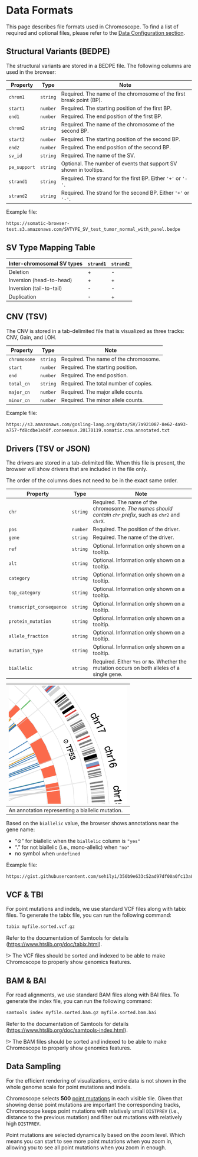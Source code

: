 # Data Formats

This page describes file formats used in Chromoscope. To find a list of required and optional files, please refer to the [Data Configuration section](data-config.md#data-configuration).

## Structural Variants (BEDPE)
<!-- https://bedtools.readthedocs.io/en/latest/content/general-usage.html#bedpe-format -->

The structural variants are stored in a BEDPE file. The following columns are used in the browser:

| Property | Type | Note |
|---|---|---|
| `chrom1` | `string` | Required. The name of the chromosome of the first break point (BP). |
| `start1` | `number` | Required. The starting position of the first BP. |
| `end1` | `number` | Required. The end position of the first BP. |
| `chrom2` | `string` | Required. The name of the chromosome of the second BP. |
| `start2` | `number` | Required. The starting position of the second BP. |
| `end2` | `number` | Required. The end position of the second BP. |
| `sv_id` | `string` | Required. The name of the SV. |
| `pe_support` | `string` | Optional. The number of events that support SV shown in tooltips. |
| `strand1` | `string` | Required. The strand for the first BP. Either `'+'` or `'-'`. |
| `strand2` | `string` | Required. The strand for the second BP. Either `'+'` or `'-'`. |

Example file:

```
https://somatic-browser-test.s3.amazonaws.com/SVTYPE_SV_test_tumor_normal_with_panel.bedpe
```
## SV Type Mapping Table

|Inter-chromosomal SV types|`strand1`|`strand2`|
|---|---|---|
|Deletion|+|-|
|Inversion (head-to-head)|+|+|
|Inversion (tail-to-tail)|-|-|
|Duplication|-|+|

## CNV (TSV)
<!-- https://bedtools.readthedocs.io/en/latest/content/general-usage.html#bedpe-format -->

The CNV is stored in a tab-delimited file that is visualized as three tracks: CNV, Gain, and LOH.

| Property | Type | Note |
|---|---|---|
| `chromosome` | `string` | Required. The name of the chromosome. |
| `start` | `number` | Required. The starting position. |
| `end` | `number` | Required. The end position. |
| `total_cn` | `string` | Required. The total number of copies. |
| `major_cn` | `number` | Required. The major allele counts. |
| `minor_cn` | `number` | Required. The minor allele counts. |

Example file:

```
https://s3.amazonaws.com/gosling-lang.org/data/SV/7a921087-8e62-4a93-a757-fd8cdbe1eb8f.consensus.20170119.somatic.cna.annotated.txt
```

## Drivers (TSV or JSON)
<!-- https://bedtools.readthedocs.io/en/latest/content/general-usage.html#bedpe-format -->

The drivers are stored in a tab-delimited file. When this file is present, the browser will show drivers that are included in the file only.

The order of the columns does not need to be in the exact same order.

| Property | Type | Note |
|---|---|---|
| `chr` | `string` | Required. The name of the chromosome. _The names should contain `chr` prefix_, such as `chr2` and `chrX`. |
| `pos` | `number` | Required. The position of the driver. |
| `gene` | `string` | Required. The name of the driver. |
| `ref` | `string` | Optional. Information only shown on a tooltip. |
| `alt` | `string` | Optional. Information only shown on a tooltip. |
| `category` | `string` | Optional. Information only shown on a tooltip. |
| `top_category` | `string` | Optional. Information only shown on a tooltip. |
| `transcript_consequence` | `string` | Optional. Information only shown on a tooltip. |
| `protein_mutation` | `string` | Optional. Information only shown on a tooltip. |
| `allele_fraction` | `string` | Optional. Information only shown on a tooltip. |
| `mutation_type` | `string` | Optional. Information only shown on a tooltip. |
| `biallelic` | `string` | Required. Either `Yes` or `No`. Whether the mutation occurs on both alleles of a single gene. |

|![biallelic](../assets/biallelic.png ':class=image-small')|
|---|
|An annotation representing a biallelic mutation. |


Based on the `biallelic` value, the browser shows annotations near the gene name: 
- “⊙” for biallelic when the `biallelic` column is `"yes"`
- “.” for not biallelic (i.e., mono-allelic) when `"no"`
- no symbol when `undefined`

Example file:

```
https://gist.githubusercontent.com/sehilyi/350b9e633c52ad97df00a0fc13a8839a/raw/c47b9ba33f1c9e187c69d1dadd01838db44d3b29/driver.txt
```

## VCF & TBI

For point mutations and indels, we use standard VCF files along with tabix files. To generate the tabix file, you can run the following command:

```sh
tabix myfile.sorted.vcf.gz
```

Refer to the documentation of Samtools for details (https://www.htslib.org/doc/tabix.html).

!> The VCF files should be sorted and indexed to be able to make Chromoscope to properly show genomics features.

## BAM & BAI

For read alignments, we use standard BAM files along with BAI files. To generate the index file, you can run the following command:

```sh
samtools index myfile.sorted.bam.gz myfile.sorted.bam.bai
```

Refer to the documentation of Samtools for details (https://www.htslib.org/doc/samtools-index.html).

!> The BAM files should be sorted and indexed to be able to make Chromoscope to properly show genomics features.

## Data Sampling

For the efficient rendering of visualizations, entire data is not shown in the whole genome scale for point mutations and indels.

Chromoscope selects **500** [point mutations](#vcf-amp-tbi) in each visible tile. Given that showing dense point mutations are important the corresponding tracks, Chromoscope keeps point mutations with relatively small `DISTPREV` (i.e., distance to the previous mutation) and filter out mutations with relatively high `DISTPREV`.

Point mutations are selected dynamically based on the zoom level. Which means you can start to see more point mutations when you zoom in, allowing you to see all point mutations when you zoom in enough.